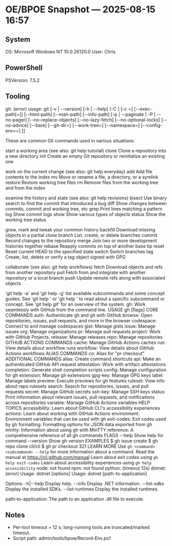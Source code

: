 # OE/BPOE Snapshot — 2025-08-15 16:57

## System

OS: Microsoft Windows NT 10.0.26120.0
User: Chris

## PowerShell
PSVersion: 7.5.2

## Tooling
git: (error) usage: git [-v | --version] [-h | --help] [-C <path>] [-c <name>=<value>]
           [--exec-path[=<path>]] [--html-path] [--man-path] [--info-path]
           [-p | --paginate | -P | --no-pager] [--no-replace-objects] [--no-lazy-fetch]
           [--no-optional-locks] [--no-advice] [--bare] [--git-dir=<path>]
           [--work-tree=<path>] [--namespace=<name>] [--config-env=<name>=<envvar>]
           <command> [<args>]

These are common Git commands used in various situations:

start a working area (see also: git help tutorial)
   clone      Clone a repository into a new directory
   init       Create an empty Git repository or reinitialize an existing one

work on the current change (see also: git help everyday)
   add        Add file contents to the index
   mv         Move or rename a file, a directory, or a symlink
   restore    Restore working tree files
   rm         Remove files from the working tree and from the index

examine the history and state (see also: git help revisions)
   bisect     Use binary search to find the commit that introduced a bug
   diff       Show changes between commits, commit and working tree, etc
   grep       Print lines matching a pattern
   log        Show commit logs
   show       Show various types of objects
   status     Show the working tree status

grow, mark and tweak your common history
   backfill   Download missing objects in a partial clone
   branch     List, create, or delete branches
   commit     Record changes to the repository
   merge      Join two or more development histories together
   rebase     Reapply commits on top of another base tip
   reset      Reset current HEAD to the specified state
   switch     Switch branches
   tag        Create, list, delete or verify a tag object signed with GPG

collaborate (see also: git help workflows)
   fetch      Download objects and refs from another repository
   pull       Fetch from and integrate with another repository or a local branch
   push       Update remote refs along with associated objects

'git help -a' and 'git help -g' list available subcommands and some
concept guides. See 'git help <command>' or 'git help <concept>'
to read about a specific subcommand or concept.
See 'git help git' for an overview of the system.
gh: Work seamlessly with GitHub from the command line.  USAGE    gh <command> <subcommand> [flags]  CORE COMMANDS    auth:          Authenticate gh and git with GitHub    browse:        Open repositories, issues, pull requests, and more in the browser    codespace:     Connect to and manage codespaces    gist:          Manage gists    issue:         Manage issues    org:           Manage organizations    pr:            Manage pull requests    project:       Work with GitHub Projects.    release:       Manage releases    repo:          Manage repositories  GITHUB ACTIONS COMMANDS    cache:         Manage GitHub Actions caches    run:           View details about workflow runs    workflow:      View details about GitHub Actions workflows  ALIAS COMMANDS    co:            Alias for "pr checkout"  ADDITIONAL COMMANDS    alias:         Create command shortcuts    api:           Make an authenticated GitHub API request    attestation:   Work with artifact attestations    completion:    Generate shell completion scripts    config:        Manage configuration for gh    extension:     Manage gh extensions    gpg-key:       Manage GPG keys    label:         Manage labels    preview:       Execute previews for gh features    ruleset:       View info about repo rulesets    search:        Search for repositories, issues, and pull requests    secret:        Manage GitHub secrets    ssh-key:       Manage SSH keys    status:        Print information about relevant issues, pull requests, and notifications across repositories    variable:      Manage GitHub Actions variables  HELP TOPICS    accessibility: Learn about GitHub CLI's accessibility experiences    actions:       Learn about working with GitHub Actions    environment:   Environment variables that can be used with gh    exit-codes:    Exit codes used by gh    formatting:    Formatting options for JSON data exported from gh    mintty:        Information about using gh with MinTTY    reference:     A comprehensive reference of all gh commands  FLAGS    --help      Show help for command    --version   Show gh version  EXAMPLES    $ gh issue create    $ gh repo clone cli/cli    $ gh pr checkout 321  LEARN MORE    Use `gh <command> <subcommand> --help` for more information about a command.    Read the manual at https://cli.github.com/manual    Learn about exit codes using `gh help exit-codes`    Learn about accessibility experiences using `gh help accessibility`
node: not found
npm: not found
python: (timeout 12s)
dotnet: (error) 
Usage: dotnet [options]
Usage: dotnet [path-to-application]

Options:
  -h|--help         Display help.
  --info            Display .NET information.
  --list-sdks       Display the installed SDKs.
  --list-runtimes   Display the installed runtimes.

path-to-application:
  The path to an application .dll file to execute.

## Notes
- Per-tool timeout = 12 s; long-running tools are truncated/marked timeout.
- Script path: admin/tools/bpoe/Record-Env.ps1
